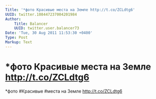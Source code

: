 ```yaml
---
Title: '*фото Красивые места на Земле http://t.co/ZCLdtg6'
UUID: twitter.108447237004201984
Author:
    Title: Balancer
    UUID: twitter.user.balancer73
Date: 'Tue, 30 Aug 2011 11:53:30 +0400'
Type: Post
Markup: Text
---
```


# *фото Красивые места на Земле http://t.co/ZCLdtg6

*фото #Красивые #места на Земле http://t.co/ZCLdtg6